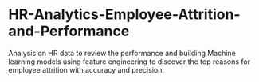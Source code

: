 # HR-Analytics-Employee-Attrition-and-Performance
Analysis on HR data to review the performance and building Machine learning models using feature engineering to discover the top reasons for employee attrition with accuracy and precision.
